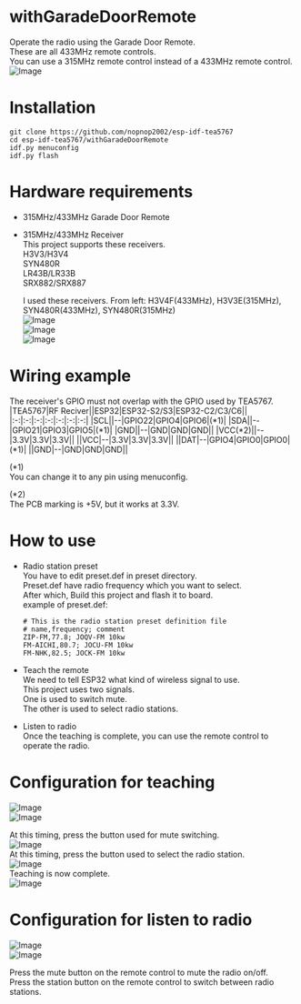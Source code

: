 # withGaradeDoorRemote
Operate the radio using the Garade Door Remote.   
These are all 433MHz remote controls.   
You can use a 315MHz remote control instead of a 433MHz remote control.   
![Image](https://github.com/user-attachments/assets/851969e3-fb69-4be6-a727-bd8ea58a3c4f)

# Installation
```
git clone https://github.com/nopnop2002/esp-idf-tea5767
cd esp-idf-tea5767/withGaradeDoorRemote
idf.py menuconfig
idf.py flash
```

# Hardware requirements   
- 315MHz/433MHz Garade Door Remote

- 315MHz/433MHz Receiver   
	This project supports these receivers.   
	H3V3/H3V4   
	SYN480R   
	LR43B/LR33B   
	SRX882/SRX887   

	I used these receivers. From left: H3V4F(433MHz), H3V3E(315MHz), SYN480R(433MHz), SYN480R(315MHz)   
	![Image](https://github.com/user-attachments/assets/f91a7f59-7f5a-49d9-89a1-1d7e3fcf684d)   
	![Image](https://github.com/user-attachments/assets/bc268d1c-89cb-450f-b7c1-bc8ab141f372)   
	![Image](https://github.com/user-attachments/assets/fdd5481a-674b-4f37-8296-552561eff4b0)   

# Wiring example
The receiver's GPIO must not overlap with the GPIO used by TEA5767.   
|TEA5767|RF Reciver||ESP32|ESP32-S2/S3|ESP32-C2/C3/C6||
|:-:|:-:|:-:|:-:|:-:|:-:|:-:|
|SCL||--|GPIO22|GPIO4|GPIO6|(*1)|
|SDA||--|GPIO21|GPIO3|GPIO5|(*1)|
|GND||--|GND|GND|GND||
|VCC(*2)||--|3.3V|3.3V|3.3V||
||VCC|--|3.3V|3.3V|3.3V||
||DAT|--|GPIO4|GPIO0|GPIO0|(*1)|
||GND|--|GND|GND|GND||

(*1)   
You can change it to any pin using menuconfig.   

(*2)   
The PCB marking is +5V, but it works at 3.3V.   

# How to use   
- Radio station preset   
	You have to edit preset.def in preset directory.   
	Preset.def have radio frequency which you want to select.   
	After which, Build this project and flash it to board.   
	example of preset.def:   
	```
	# This is the radio station preset definition file
	# name,frequency; comment
	ZIP-FM,77.8; JOQV-FM 10kw
	FM-AICHI,80.7; JOCU-FM 10kw
	FM-NHK,82.5; JOCK-FM 10kw
	```

- Teach the remote   
	We need to tell ESP32 what kind of wireless signal to use.   
	This project uses two signals.   
	One is used to switch mute.   
	The other is used to select radio stations.

- Listen to radio   
	Once the teaching is complete, you can use the remote control to operate the radio.  

# Configuration for teaching
![Image](https://github.com/user-attachments/assets/7f6094fa-1905-4bdd-83a3-146162b8a4c9)   
![Image](https://github.com/user-attachments/assets/b42f20a1-105e-4446-aa11-8e548dd0ce6a)   

At this timing, press the button used for mute switching.   
![Image](https://github.com/user-attachments/assets/c1da8758-59bb-4e94-a436-616e1ae83979)   
At this timing, press the button used to select the radio station.   
![Image](https://github.com/user-attachments/assets/cda24337-eb54-4d81-aea9-863b9aa47569)   
Teaching is now complete.   
![Image](https://github.com/user-attachments/assets/5275686c-b2dd-4764-adf2-4a914d5a9d71)   


# Configuration for listen to radio

![Image](https://github.com/user-attachments/assets/d01bc5f1-b1ae-4872-9733-d80402e659ce)   
![Image](https://github.com/user-attachments/assets/12544f3b-3471-4645-b6db-058f2a6bb0a0)   

Press the mute button on the remote control to mute the radio on/off.   
Press the station button on the remote control to switch between radio stations.   
